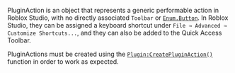 PluginAction is an object that represents a generic performable action in
Roblox Studio, with no directly associated `Toolbar` or [`Enum.Button`](https://create.roblox.com/docs/reference/engine/enums/Button). In
Roblox Studio, they can be assigned a keyboard shortcut under
`File → Advanced → Customize Shortcuts...`, and they can also be added to the
Quick Access Toolbar.

PluginActions must be created using the [`Plugin:CreatePluginAction()`](https://create.roblox.com/docs/reference/engine/classes/Plugin#CreatePluginAction)
function in order to work as expected.